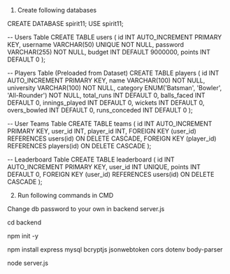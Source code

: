 1. Create following databases

CREATE DATABASE spirit11;
USE spirit11;

-- Users Table
CREATE TABLE users (
    id INT AUTO_INCREMENT PRIMARY KEY,
    username VARCHAR(50) UNIQUE NOT NULL,
    password VARCHAR(255) NOT NULL,
    budget INT DEFAULT 9000000,
    points INT DEFAULT 0
);

-- Players Table (Preloaded from Dataset)
CREATE TABLE players (
    id INT AUTO_INCREMENT PRIMARY KEY,
    name VARCHAR(100) NOT NULL,
    university VARCHAR(100) NOT NULL,
    category ENUM('Batsman', 'Bowler', 'All-Rounder') NOT NULL,
    total_runs INT DEFAULT 0,
    balls_faced INT DEFAULT 0,
    innings_played INT DEFAULT 0,
    wickets INT DEFAULT 0,
    overs_bowled INT DEFAULT 0,
    runs_conceded INT DEFAULT 0
);

-- User Teams Table
CREATE TABLE teams (
    id INT AUTO_INCREMENT PRIMARY KEY,
    user_id INT,
    player_id INT,
    FOREIGN KEY (user_id) REFERENCES users(id) ON DELETE CASCADE,
    FOREIGN KEY (player_id) REFERENCES players(id) ON DELETE CASCADE
);

-- Leaderboard Table
CREATE TABLE leaderboard (
    id INT AUTO_INCREMENT PRIMARY KEY,
    user_id INT UNIQUE,
    points INT DEFAULT 0,
    FOREIGN KEY (user_id) REFERENCES users(id) ON DELETE CASCADE
);

2. Run following commands in CMD

Change db password to your own in backend server.js

cd backend

npm init -y

npm install express mysql bcryptjs jsonwebtoken cors dotenv body-parser

node server.js
